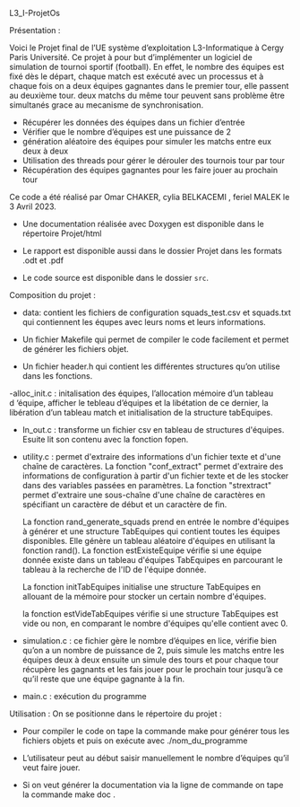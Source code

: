 L3_I-ProjetOs

Présentation :

Voici le Projet final de l’UE système d’exploitation L3-Informatique à Cergy Paris Université.
Ce projet à pour but d’implémenter un logiciel de simulation de tournoi sportif (football). En effet, le nombre des équipes est fixé dès le départ, chaque match est exécuté avec un processus et à chaque fois on a deux équipes gagnantes dans le premier tour, elle passent au deuxième tour. deux matchs du même tour peuvent sans problème être simultanés grace au mecanisme de synchronisation.

- Récupérer les données des équipes dans un fichier d’entrée
- Vérifier que le nombre d’équipes est une puissance de 2
- génération aléatoire des équipes pour simuler les matchs entre eux deux à deux 
- Utilisation des threads pour gérer le dérouler des tournois tour par tour 
- Récupération des équipes gagnantes pour les faire jouer au prochain tour 


Ce code a été réalisé par Omar CHAKER, cylia BELKACEMI , feriel MALEK le 3 Avril 2023.

- Une documentation réalisée avec Doxygen est disponible dans le répertoire Projet/html

- Le rapport est disponible aussi dans le dossier Projet dans les formats .odt et .pdf

- Le code source est disponible dans le dossier `src`.

Composition du projet :
	

- data: contient les fichiers de configuration squads_test.csv et squads.txt qui contiennent les équpes avec leurs noms et leurs informations.

- Un fichier Makefile qui permet de compiler le code facilement et permet de générer les fichiers objet.


- Un fichier header.h qui contient les différentes structures qu’on utilise dans les fonctions.

-alloc_init.c : initalisation des équipes, l’allocation mémoire d’un tableau d ‘équipe, afficher le tebleau d’équipes et la libétation de ce dernier, la libération d’un tableau match et initialisation de la structure tabEquipes.

- In_out.c : transforme un fichier csv en tableau de structures d'équipes. Esuite lit son contenu avec la fonction fopen.

- utility.c : permet d'extraire des informations d'un fichier texte et d'une chaîne de caractères.
 La fonction "conf_extract" permet d'extraire des informations de configuration à partir d'un fichier texte et de les stocker dans des variables passées en paramètres.
  La fonction "strextract" permet d'extraire une sous-chaîne d'une chaîne de caractères en spécifiant un caractère de début et un caractère de fin.
   
   La fonction rand_generate_squads prend en entrée le nombre d'équipes à générer et une structure TabEquipes qui contient toutes les équipes disponibles. Elle génère un tableau aléatoire d'équipes en utilisant la fonction rand().
   La fonction estExisteEquipe vérifie si une équipe donnée existe dans un tableau d'équipes TabEquipes en parcourant le tableau à la recherche de l'ID de l'équipe donnée.



   La fonction initTabEquipes initialise une structure TabEquipes en allouant de la mémoire pour stocker un certain nombre d'équipes. 
   
   la fonction estVideTabEquipes vérifie si une structure TabEquipes est vide ou non, en comparant le nombre d'équipes qu'elle contient avec 0.
   
 - simulation.c : ce fichier gère le nombre d’équipes en lice, vérifie bien qu’on a un nombre de puissance de 2, puis simule les matchs entre les équipes deux à deux ensuite un simule des tours et pour chaque tour récupère les gagnants et les fais jouer pour le prochain tour jusqu’à ce qu’il reste que une équipe gagnante à la fin.

 - main.c : exécution du programme 
   

Utilisation : On se positionne dans le répertoire du projet : 


- Pour compiler le code on tape la commande make pour générer tous les fichiers objets et puis on exécute avec ./nom_du_programme

- L’utilisateur peut au début saisir manuellement le nombre d’équipes qu’il veut faire jouer. 

- Si on veut générer la documentation via la ligne de commande on tape la commande make doc .
